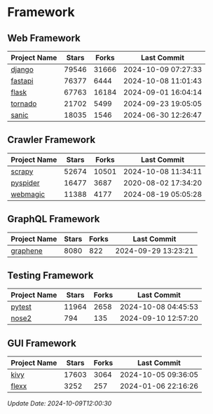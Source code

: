 # Framework

## Web Framework
| Project Name | Stars | Forks | Last Commit |
| ------------ | ----- | ----- | ----------- |
| [django](https://github.com/django/django) | 79546 | 31666 | 2024-10-09 07:27:33 |
| [fastapi](https://github.com/fastapi/fastapi) | 76377 | 6444 | 2024-10-08 11:01:43 |
| [flask](https://github.com/pallets/flask) | 67763 | 16184 | 2024-09-01 16:04:14 |
| [tornado](https://github.com/tornadoweb/tornado) | 21702 | 5499 | 2024-09-23 19:05:05 |
| [sanic](https://github.com/sanic-org/sanic) | 18035 | 1546 | 2024-06-30 12:26:47 |

## Crawler Framework
| Project Name | Stars | Forks | Last Commit |
| ------------ | ----- | ----- | ----------- |
| [scrapy](https://github.com/scrapy/scrapy) | 52674 | 10501 | 2024-10-08 11:34:11 |
| [pyspider](https://github.com/binux/pyspider) | 16477 | 3687 | 2020-08-02 17:34:20 |
| [webmagic](https://github.com/code4craft/webmagic) | 11388 | 4177 | 2024-08-19 05:05:28 |

## GraphQL Framework
| Project Name | Stars | Forks | Last Commit |
| ------------ | ----- | ----- | ----------- |
| [graphene](https://github.com/graphql-python/graphene) | 8080 | 822 | 2024-09-29 13:23:21 |

## Testing Framework
| Project Name | Stars | Forks | Last Commit |
| ------------ | ----- | ----- | ----------- |
| [pytest](https://github.com/pytest-dev/pytest) | 11964 | 2658 | 2024-10-08 04:45:53 |
| [nose2](https://github.com/nose-devs/nose2) | 794 | 135 | 2024-09-10 12:57:20 |

## GUI Framework
| Project Name | Stars | Forks | Last Commit |
| ------------ | ----- | ----- | ----------- |
| [kivy](https://github.com/kivy/kivy) | 17603 | 3064 | 2024-10-05 09:36:05 |
| [flexx](https://github.com/flexxui/flexx) | 3252 | 257 | 2024-01-06 22:16:26 |

*Update Date: 2024-10-09T12:00:30*